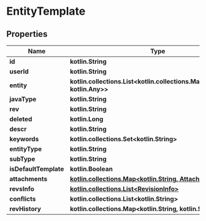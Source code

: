 
# EntityTemplate

## Properties
Name | Type | Description | Notes
------------ | ------------- | ------------- | -------------
**id** | **kotlin.String** |  |
**userId** | **kotlin.String** |  |
**entity** | **kotlin.collections.List&lt;kotlin.collections.Map&lt;kotlin.String, kotlin.Any&gt;&gt;** |  |
**javaType** | **kotlin.String** |  |
**rev** | **kotlin.String** |  |  [optional]
**deleted** | **kotlin.Long** |  |  [optional]
**descr** | **kotlin.String** |  |  [optional]
**keywords** | **kotlin.collections.Set&lt;kotlin.String&gt;** |  |  [optional]
**entityType** | **kotlin.String** |  |  [optional]
**subType** | **kotlin.String** |  |  [optional]
**isDefaultTemplate** | **kotlin.Boolean** |  |  [optional]
**attachments** | [**kotlin.collections.Map&lt;kotlin.String, Attachment&gt;**](Attachment.md) |  |  [optional]
**revsInfo** | [**kotlin.collections.List&lt;RevisionInfo&gt;**](RevisionInfo.md) |  |  [optional]
**conflicts** | **kotlin.collections.List&lt;kotlin.String&gt;** |  |  [optional]
**revHistory** | **kotlin.collections.Map&lt;kotlin.String, kotlin.String&gt;** |  |  [optional]
